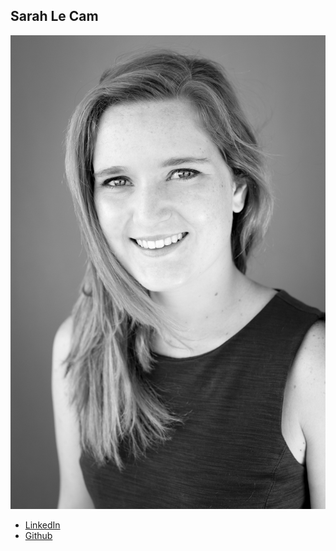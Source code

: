 Sarah Le Cam
------------

![](photos/sarah-le-cam.jpg)

* [LinkedIn](https://www.linkedin.com/in/sarah-le-cam-31937490/)
* [Github](https://github.com/sdl83)
